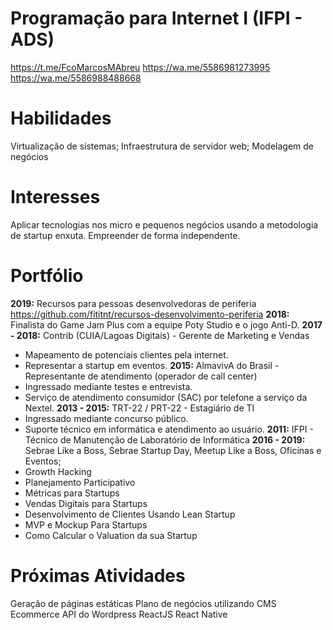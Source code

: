 # Programação para Internet I (IFPI - ADS)

https://t.me/FcoMarcosMAbreu
https://wa.me/5586981273995
https://wa.me/5586988488668

# Habilidades
Virtualização de sistemas;
Infraestrutura de servidor web;
Modelagem de negócios
# Interesses
Aplicar tecnologias nos micro e pequenos negócios usando a metodologia de startup enxuta.
Empreender de forma independente.
# Portfólio
**2019:** Recursos para pessoas desenvolvedoras de periferia
https://github.com/fititnt/recursos-desenvolvimento-periferia
**2018:** Finalista do Game Jam Plus com a equipe Poty Studio e o jogo Anti-D.
**2017 - 2018:** Contrib (CUIA/Lagoas Digitais) - Gerente de Marketing e Vendas
- Mapeamento de potenciais clientes pela internet.
- Representar a startup em eventos.
**2015:** AlmavivA do Brasil - Representante de atendimento (operador de call center)
- Ingressado mediante testes e entrevista.
- Serviço de atendimento consumidor (SAC) por telefone a serviço da Nextel.
**2013 - 2015:** TRT-22 / PRT-22 - Estagiário de TI
- Ingressado mediante concurso público.
- Suporte técnico em informática e atendimento ao usuário.
**2011:** IFPI - Técnico de Manutenção de Laboratório de Informática
**2016 - 2019:** Sebrae Like a Boss, Sebrae Startup Day, Meetup Like a Boss, Oficinas e Eventos;
- Growth Hacking
- Planejamento Participativo
- Métricas para Startups
- Vendas Digitais para Startups
- Desenvolvimento de Clientes Usando Lean Startup
- MVP e Mockup Para Startups
- Como Calcular o Valuation da sua Startup
# Próximas Atividades
Geração de páginas estáticas
Plano de negócios utilizando CMS
Ecommerce
API do Wordpress
ReactJS
React Native